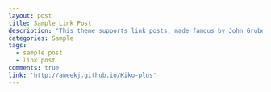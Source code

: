 ```yaml
---
layout: post
title: Sample Link Post
description: "This theme supports link posts, made famous by John Gruber. To use, just add `link: http://url-you-want-linked` to the post's YAML front matter and you're done."
categories: Sample
tags:
  - sample post
  - link post
comments: true
link: 'http://aweekj.github.io/Kiko-plus'
---
```

